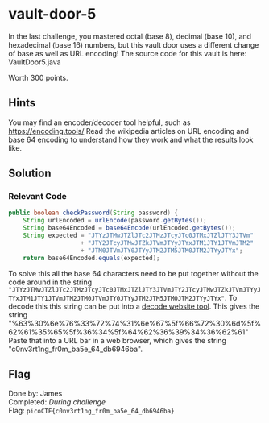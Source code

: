 # vault-door-5
In the last challenge, you mastered octal (base 8), decimal (base 10), and hexadecimal (base 16) numbers, but this vault door uses a different change of base as well as URL encoding! The source code for this vault is here: VaultDoor5.java

Worth 300 points.

## Hints
You may find an encoder/decoder tool helpful, such as https://encoding.tools/
Read the wikipedia articles on URL encoding and base 64 encoding to understand how they work and what the results look like.

## Solution
### Relevant Code
```java
public boolean checkPassword(String password) {
    String urlEncoded = urlEncode(password.getBytes());
    String base64Encoded = base64Encode(urlEncoded.getBytes());
    String expected = "JTYzJTMwJTZlJTc2JTMzJTcyJTc0JTMxJTZlJTY3JTVm"
                    + "JTY2JTcyJTMwJTZkJTVmJTYyJTYxJTM1JTY1JTVmJTM2"
                    + "JTM0JTVmJTY0JTYyJTM2JTM5JTM0JTM2JTYyJTYx";
    return base64Encoded.equals(expected);
```

To solve this all the base 64 characters need to be put together without the code around in the string `"JTYzJTMwJTZlJTc2JTMzJTcyJTc0JTMxJTZlJTY3JTVmJTY2JTcyJTMwJTZkJTVmJTYyJTYxJTM1JTY1JTVmJTM2JTM0JTVmJTY0JTYyJTM2JTM5JTM0JTM2JTYyJTYx"`. To decode this this string can be put into a [decode website tool](https://www.base64decode.org/). 
This gives the string "%63%30%6e%76%33%72%74%31%6e%67%5f%66%72%30%6d%5f%62%61%35%65%5f%36%34%5f%64%62%36%39%34%36%62%61" Paste that into a URL bar in a web browser, which gives the string "c0nv3rt1ng_fr0m_ba5e_64_db6946ba".

## Flag
Done by: James  
Completed: *During challenge*  
Flag: `picoCTF{c0nv3rt1ng_fr0m_ba5e_64_db6946ba}`  

